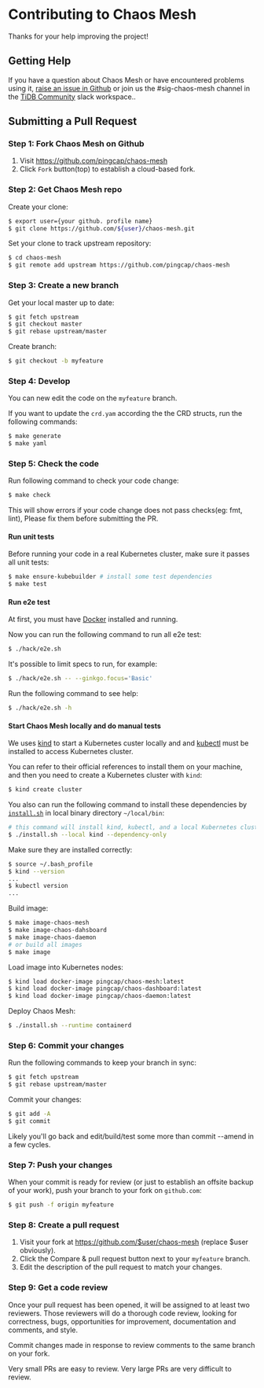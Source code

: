 # Contributing to Chaos Mesh 

Thanks for your help improving the project! 

## Getting Help 

If you have a question about Chaos Mesh or have encountered problems using it, [raise an issue in Github](https://github.com/pingcap/chaos-mesh/issues) or join us the #sig-chaos-mesh channel in the [TiDB Community](https://pingcap.com/tidbslack) slack workspace..

## Submitting a Pull Request                                                                             

### Step 1: Fork Chaos Mesh on Github
1. Visit https://github.com/pingcap/chaos-mesh
2. Click `Fork` button(top) to establish a cloud-based fork. 

### Step 2: Get Chaos Mesh repo

Create your clone: 
```bash
$ export user={your github. profile name}
$ git clone https://github.com/${user}/chaos-mesh.git
```

Set your clone to track upstream repository:
```bash
$ cd chaos-mesh
$ git remote add upstream https://github.com/pingcap/chaos-mesh
```

### Step 3: Create a new branch

Get your local master up to date:
```bash
$ git fetch upstream
$ git checkout master 
$ git rebase upstream/master
```

Create branch: 
```bash
$ git checkout -b myfeature
```

### Step 4: Develop

You can new edit the code on the `myfeature` branch.

If you want to update the `crd.yam` according the the CRD structs, run the following commands: 

```bash
$ make generate
$ make yaml
```

### Step 5: Check the code

Run following command to check your code change: 
```bash
$ make check
```

This will show errors if your code change does not pass checks(eg: fmt, lint), Please fix them before submitting the PR.

#### Run unit tests

Before running your code in a real Kubernetes cluster, make sure it passes all unit tests: 
```bash
$ make ensure-kubebuilder # install some test dependencies
$ make test
```

#### Run e2e test

At first, you must have [Docker](https://www.docker.com/get-started/) installed and running.

Now you can run the following command to run all e2e test: 
```bash
$ ./hack/e2e.sh
```

It's possible to limit specs to run, for example:

```bash
$ ./hack/e2e.sh -- --ginkgo.focus='Basic'
```

Run the following command to see help:
```bash
$ ./hack/e2e.sh -h
```

#### Start Chaos Mesh locally and do manual tests

We uses [kind](https://kind.sigs.k8s.io/docs/user/quick-start/#installation) to start a Kubernetes custer locally and and [kubectl](https://kubernetes.io/docs/reference/kubectl/overview/) must be installed to access Kubernetes cluster.

You can refer to their official references to install them on your machine, and then you need to create a Kubernetes cluster with `kind`:
```bash
$ kind create cluster
```

You also can run the following command to install these dependencies by [`install.sh`](https://github.com/pingcap/chaos-mesh/blob/master/install.sh) in local binary directory `~/local/bin`:

```bash
# this command will install kind, kubectl, and a local Kubernetes cluster.
$ ./install.sh --local kind --dependency-only
```

Make sure they are installed correctly:

```bash
$ source ~/.bash_profile
$ kind --version 
...
$ kubectl version 
...
```

Build image: 
```bash
$ make image-chaos-mesh
$ make image-chaos-dahsboard
$ make image-chaos-daemon
# or build all images
$ make image
```

Load image into Kubernetes nodes: 
```bash
$ kind load docker-image pingcap/chaos-mesh:latest 
$ kind load docker-image pingcap/chaos-dashboard:latest 
$ kind load docker-image pingcap/chaos-daemon:latest 
```

Deploy Chaos Mesh:
```bash
$ ./install.sh --runtime containerd
```

### Step 6: Commit your changes

Run the following commands to keep your branch in sync: 

```bash
$ git fetch upstream
$ git rebase upstream/master
```

Commit your changes: 
```bash
$ git add -A
$ git commit
```
Likely you'll go back and edit/build/test some more than commit --amend in a few cycles.

### Step 7: Push your changes

When your commit is ready for review (or just to establish an offsite backup of your work), push your branch to your fork on `github.com`:
```bash
$ git push -f origin myfeature
```

### Step 8: Create a pull request

1. Visit your fork at https://github.com/$user/chaos-mesh (replace $user obviously).
2. Click the Compare & pull request button next to your `myfeature` branch.
3. Edit the description of the pull request to match your changes.

### Step 9: Get a code review

Once your pull request has been opened, it will be assigned to at least two reviewers. Those reviewers will do a thorough code review, looking for correctness, bugs, opportunities for improvement, documentation and comments, and style.

Commit changes made in response to review comments to the same branch on your fork.

Very small PRs are easy to review. Very large PRs are very difficult to review.


